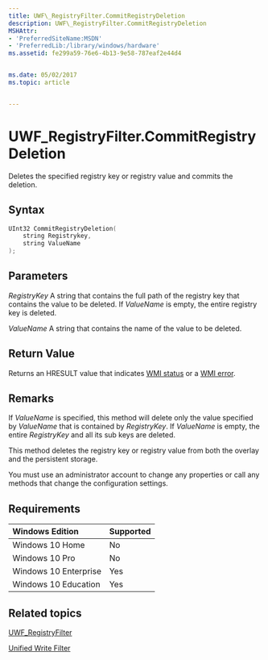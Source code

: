 ```yaml
---
title: UWF\_RegistryFilter.CommitRegistryDeletion
description: UWF\_RegistryFilter.CommitRegistryDeletion
MSHAttr:
- 'PreferredSiteName:MSDN'
- 'PreferredLib:/library/windows/hardware'
ms.assetid: fe299a59-76e6-4b13-9e58-787eaf2e44d4


ms.date: 05/02/2017
ms.topic: article


---
```

# UWF\_RegistryFilter.CommitRegistryDeletion

Deletes the specified registry key or registry value and commits the deletion.

## Syntax

```powershell
UInt32 CommitRegistryDeletion(
    string Registrykey,
    string ValueName
);
```

## Parameters

<a href="" id="registrykey"></a>*RegistryKey*
A string that contains the full path of the registry key that contains the value to be deleted. If *ValueName* is empty, the entire registry key is deleted.

<a href="" id="valuename"></a>*ValueName*
A string that contains the name of the value to be deleted.

## Return Value

Returns an HRESULT value that indicates [WMI status](/windows/win32/wmisdk/wmi-non-error-constants) or a [WMI error](/windows/win32/wmisdk/wmi-error-constants).

## Remarks

If *ValueName* is specified, this method will delete only the value specified by *ValueName* that is contained by *RegistryKey*. If *ValueName* is empty, the entire *RegistryKey* and all its sub keys are deleted.

This method deletes the registry key or registry value from both the overlay and the persistent storage.

You must use an administrator account to change any properties or call any methods that change the configuration settings.

## Requirements

| Windows Edition       | Supported |
|:----------------------|:----------|
| Windows 10 Home       | No        |
| Windows 10 Pro        | No        |
| Windows 10 Enterprise | Yes       |
| Windows 10 Education  | Yes       |

## Related topics

[UWF\_RegistryFilter](uwf-registryfilter.md)

[Unified Write Filter](unified-write-filter.md)